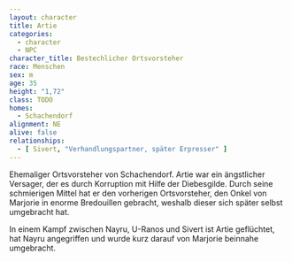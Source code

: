 ```yaml
---
layout: character
title: Artie
categories:
  - character
  - NPC
character_title: Bestechlicher Ortsvorsteher
race: Menschen
sex: m
age: 35
height: "1,72"
class: TODO
homes:
  - Schachendorf
alignment: NE
alive: false
relationships:
  - [ Sivert, "Verhandlungspartner, später Erpresser" ]
---
```


Ehemaliger Ortsvorsteher von Schachendorf. Artie war ein ängstlicher Versager, der es durch Korruption mit Hilfe der
Diebesgilde. Durch seine schmierigen Mittel hat er den vorherigen Ortsvorsteher, den Onkel von Marjorie in enorme
Bredouillen gebracht, weshalb dieser sich später selbst umgebracht hat.

In einem Kampf zwischen Nayru, U-Ranos und Sivert ist Artie geflüchtet, hat Nayru angegriffen und wurde kurz darauf von
Marjorie beinnahe umgebracht.